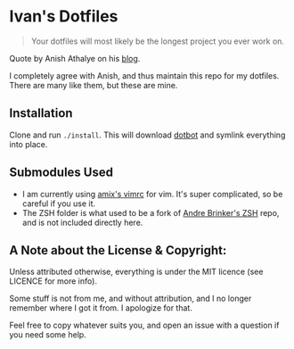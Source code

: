 # Ivan's Dotfiles

>  Your dotfiles will most likely be the longest project you ever work on. 

Quote by Anish Athalye on his [blog](http://www.anishathalye.com/2014/08/03/managing-your-dotfiles/).

I completely agree with Anish, and thus maintain this repo for my dotfiles. There are many like them, but these are mine.

## Installation

Clone and run `./install`. This will download [dotbot](https://github.com/anishathalye/dotbot) and symlink everything into place.

## Submodules Used

- I am currently using [amix's vimrc](https://github.com/amix/vimrc) for vim. It's super complicated, so be careful if you use it.
- The ZSH folder is what used to be a fork of [Andre Brinker's ZSH](https://github.com/AndrewBrinker/zsh) repo, and is not included directly here.


## A Note about the License & Copyright:

Unless attributed otherwise, everything is under the MIT licence (see LICENCE for more info).

Some stuff is not from me, and without attribution, and I no longer remember where I got it from. I apologize for that.

Feel free to copy whatever suits you, and open an issue with a question if you need some help.

